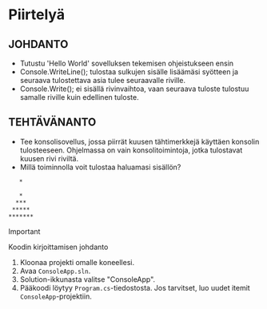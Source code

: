 # Piirtelyä

## JOHDANTO
- Tutustu 'Hello World' sovelluksen tekemisen ohjeistukseen ensin
- Console.WriteLine(); tulostaa sulkujen sisälle lisäämäsi syötteen ja seuraava tulostettava asia tulee seuraavalle riville.
- Console.Write(); ei sisällä rivinvaihtoa, vaan seuraava tuloste tulostuu samalle riville kuin edellinen tuloste.
## TEHTÄVÄNANTO
- Tee konsolisovellus, jossa piirrät kuusen tähtimerkkejä käyttäen konsolin tulosteeseen. Ohjelmassa on vain konsolitoimintoja, jotka tulostavat kuusen rivi riviltä. 
- Millä toiminnolla voit tulostaa haluamasi sisällön?

```
   * 

   * 
  *** 
 ***** 
*******
```

> [!IMPORTANT]
> Koodin kirjoittamisen johdanto
1. Kloonaa projekti omalle koneellesi.
2. Avaa `ConsoleApp.sln`.
3. Solution-ikkunasta valitse "ConsoleApp".
4. Pääkoodi löytyy `Program.cs`-tiedostosta. Jos tarvitset, luo uudet itemit `ConsoleApp`-projektiin.

